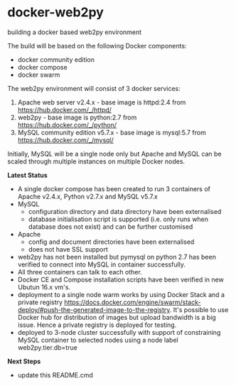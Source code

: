 # docker-web2py
building a docker based web2py environment

The build will be based on the following Docker components:
- docker community edition
- docker compose
- docker swarm

The web2py environment will consist of 3 docker services:
1. Apache web server v2.4.x - base image is httpd:2.4 from https://hub.docker.com/_/httpd/ 
1. web2py - base image is python:2.7 from https://hub.docker.com/_/python/
1. MySQL community edition v5.7.x - base image is mysql:5.7 from https://hub.docker.com/_/mysql/

Initially, MySQL will be a single node only but Apache and MySQL can be scaled through multiple instances on multiple Docker nodes.

**Latest Status**
* A single docker compose has been created to run 3 containers of Apache v2.4.x, Python v2.7.x and MySQL v5.7.x
* MySQL
  * configuration directory and data directory have been externalised
  * database initialisation script is supported (i.e. only runs when database does not exist) and can be further customised 
* Apache
  * config and document directories have been externalised
  * does not have SSL support
* web2py has not been installed but pymysql on python 2.7 has been verified to connect into MySQL in container successfully.
* All three containers can talk to each other. 
* Docker CE and Compose installation scripts have been verified in new Ubutun 16.x vm's. 
* deployment to a single node warm works by using Docker Stack and a private registry https://docs.docker.com/engine/swarm/stack-deploy/#push-the-generated-image-to-the-registry. It's possible to use Docker hub for distribution of images but upload bandwidth is a big issue. Hence a private registry is deployed for testing. 
* deployed to 3-node cluster successfully with support of constraining MySQL container to selected nodes using a node label web2py.tier.db=true

**Next Steps**
* update this README.cmd
